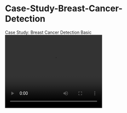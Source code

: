 # Case-Study-Breast-Cancer-Detection
Case Study: Breast Cancer Detection Basic
<video width="320" height="240" controls>
  <source src="Task-1.mov" type="video/mp4">
</video>
